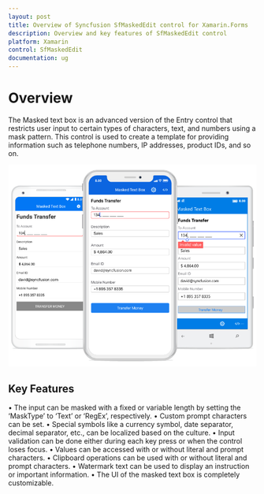 ```yaml
---
layout: post
title: Overview of Syncfusion SfMaskedEdit control for Xamarin.Forms
description: Overview and key features of SfMaskedEdit control
platform: Xamarin
control: SfMaskedEdit
documentation: ug
---
```


# Overview

The Masked text box is an advanced version of the Entry control that restricts user input to certain types of characters, text, and numbers using a mask pattern. This control is used to create a template for providing information such as telephone numbers, IP addresses, product IDs, and so on.

![](images/Overview/MaskedEdit.png)

## Key Features

•	The input can be masked with a fixed or variable length by setting the ‘MaskType’ to ‘Text’ or ‘RegEx’, respectively.
•	Custom prompt characters can be set.
•	Special symbols like a currency symbol, date separator, decimal separator, etc., can be localized based on the culture.
•	Input validation can be done either during each key press or when the control loses focus.
•	Values can be accessed with or without literal and prompt characters.
•	Clipboard operations can be used with or without literal and prompt characters.
•	Watermark text can be used to display an instruction or important information.
•	The UI of the masked text box is completely customizable.





